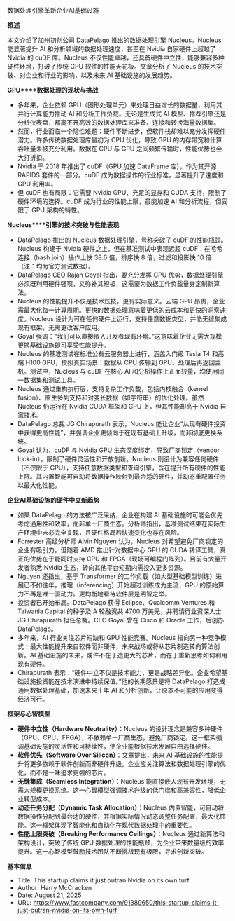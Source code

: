 数据处理引擎革新企业AI基础设施

  

**概述**

  

本文介绍了加州初创公司 DataPelago 推出的数据处理引擎 Nucleus。Nucleus 能显著提升 AI 和分析领域的数据处理速度，甚至在 Nvidia 自家硬件上超越了 Nvidia 的 cuDF 库。Nucleus 不仅性能卓越，还具备硬件中立性，能够兼容多种硬件环境，打破了传统 GPU 软件的性能天花板。文章分析了 Nucleus 的技术突破、对企业和行业的影响，以及未来 AI 基础设施的发展趋势。

  

**GPU****数据处理的现状与挑战**

- 多年来，企业依赖 GPU（图形处理单元）来处理日益增长的数据量，利用其并行计算能力推动 AI 和分析工作负载。无论是生成式 AI 模型、推荐引擎还是分析仪表盘，都离不开高效的数据处理库来准备、连接和转换海量数据集。
- 然而，行业面临一个隐性难题：硬件不断进步，但软件栈却难以充分发挥硬件潜力。许多传统数据处理库最初为 CPU 优化，导致 GPU 的内存带宽和计算吞吐量未被充分利用。数据在 CPU 与 GPU 之间频繁传输时，性能优势也会大打折扣。
- Nvidia 于 2018 年推出了 cuDF（GPU 加速 DataFrame 库），作为其开源 RAPIDS 套件的一部分。cuDF 成为数据操作的行业标准，显著提升了速度和 GPU 利用率。
- 但 cuDF 也有局限：它需要 Nvidia GPU、充足的显存和 CUDA 支持，限制了硬件环境的选择。cuDF 成为行业的性能上限，虽能加速 AI 和分析流程，但受限于 GPU 架构的特性。

  

**Nucleus****引擎的技术突破与性能表现**

- DataPelago 推出的 Nucleus 数据处理引擎，号称突破了 cuDF 的性能瓶颈。Nucleus 构建于 Nvidia 硬件之上，但在基准测试中表现远超 cuDF：在哈希连接（hash join）操作上快 38.6 倍，排序快 8 倍，过滤和投影快 10 倍（注：均为官方测试数据）。
- DataPelago CEO Rajan Goyal 指出，要充分发挥 GPU 优势，数据处理引擎必须既利用硬件强项，又弥补其短板，这需要为数据工作负载量身定制新算法。
- Nucleus 的性能提升不仅是技术炫技，更有实际意义。云端 GPU 昂贵，企业需最大化每一计算周期。更快的数据处理意味着更低的云成本和更快的洞察速度。Nucleus 设计为可在任何硬件上运行，支持任意数据类型，并能无缝集成现有框架，无需更改客户应用。
- Goyal 强调：“我们可以直接嵌入开发者现有环境。”这意味着企业无需大规模更换基础设施即可享受性能提升。
- Nucleus 的基准测试在标准公有云服务器上进行，涵盖入门级 Tesla T4 和高端 H100 GPU，模拟真实场景：数据从 CPU 传输到 GPU，处理后再返回主机。测试中，Nucleus 与 cuDF 在核心 AI 和分析操作上正面较量，均使用同一数据集和测试工具。
- Nucleus 通过重构执行层，支持复杂工作负载，包括内核融合（kernel fusion）、原生多列支持和对变长数据（如字符串）的优化处理。虽然 Nucleus 仍运行在 Nvidia CUDA 框架和 GPU 上，但其性能却高于 Nvidia 自家技术。
- DataPelago 总裁 JG Chirapurath 表示，Nucleus 能让企业“从现有硬件投资中获得更高性能”，并强调企业更倾向于在现有基础上升级，而非彻底更换系统。
- Goyal 认为，cuDF 与 Nvidia GPU 生态深度绑定，导致厂商锁定（vendor lock-in），限制了硬件灵活性和开放创新。Nucleus 则设计为兼容任何硬件（不仅限于 GPU），支持任意数据类型和查询引擎，旨在提升所有硬件的性能上限。其内置智能可自动将数据操作映射到最合适的硬件，并动态重配置任务以最大化性能。

  

**企业****AI****基础设施的硬件中立新趋势**

- 如果 DataPelago 的方法被广泛采纳，企业在构建 AI 基础设施时可能会优先考虑通用性和效率，而非单一厂商生态。分析师指出，基准测试结果在实际生产环境中未必完全复现，且硬件格局若快速变化也存在风险。
- Forrester 高级分析师 Alvin Nguyen 认为，Nucleus 对希望避免厂商锁定的企业有吸引力。但随着 AMD 推出针对数据中心 GPU 的 CUDA 转译工具，真正的优势在于能同时支持 CPU 和 FPGA（现场可编程门阵列）。目前有大量开发者熟悉 Nvidia 生态，转向其他平台短期内需投入更多资源。
- Nguyen 还指出，基于 Transformer 的工作负载（如大型基础模型训练）进展已不如往年，推理（inferencing）开始超过训练成为主流，GPU 的原始算力不再是唯一驱动力。更均衡地看待软件层是明智之举。
- 投资者已开始布局。DataPelago 获得 Eclipse、Qualcomm Ventures 和 Taiwania Capital 的种子及 A 轮融资共 4700 万美元，并聘请行业资深人士 JG Chirapurath 担任总裁。CEO Goyal 曾在 Cisco 和 Oracle 工作，后创办 DataPelago。
- 多年来，AI 行业关注芯片短缺和 GPU 性能竞赛。Nucleus 指向另一种竞争模式：最大性能提升来自软件而非硬件，未来战场或将从芯片制造转向算法创新。AI 基础设施的未来，或许不在于造更大的芯片，而在于重新思考如何利用现有硬件。
- Chirapurath 表示：“硬件中立不仅是技术能力，更是战略差异化。企业希望基础设施投资能在技术演进中持续保值。”他的长期愿景是将 DataPelago 打造成通用数据处理基础，加速未来十年 AI 和分析创新，让原本不可能的应用变得经济可行。

  

**框架与心智模型**

- **硬件中立性（****Hardware Neutrality****）**：Nucleus 的设计理念是兼容多种硬件（GPU、CPU、FPGA），不依赖单一厂商生态，避免厂商锁定。这一框架强调基础设施的灵活性和可持续性，使企业能根据技术发展自由选择硬件。
- **软件优先（****Software Over Silicon****）**：文章提出，未来 AI 基础设施的性能提升将更多依赖于软件创新而非硬件升级。企业应关注算法和数据处理引擎的优化，而不是一味追求更强的芯片。
- **无缝集成（****Seamless Integration****）**：Nucleus 能直接嵌入现有开发环境，无需大规模更换系统。这一心智模型强调技术升级的低门槛和高兼容性，降低企业转型成本。
- **动态任务分配（****Dynamic Task Allocation****）**：Nucleus 内置智能，可自动将数据操作分配到最合适的硬件，并根据实际情况动态调整任务配置，最大化性能。这一框架体现了智能化和自动化在现代数据处理中的重要性。
- **性能上限突破（****Breaking Performance Ceilings****）**：Nucleus 通过新算法和架构设计，突破了传统 GPU 数据处理的性能瓶颈，为企业带来数量级的效率提升。这一心智模型鼓励技术团队不断挑战现有极限，寻求创新突破。

  

**基本信息**

- Title: This startup claims it just outran Nvidia on its own turf
- Author: Harry McCracken
- Date: August 21, 2025
- URL: https://www.fastcompany.com/91389650/this-startup-claims-it-just-outran-nvidia-on-its-own-turf